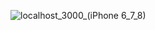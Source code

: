 ![localhost_3000_(iPhone 6_7_8)](https://user-images.githubusercontent.com/36128512/61919830-52c15a00-af92-11e9-84e0-590a9c2ea160.png)
